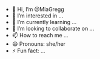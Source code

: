 - 👋 Hi, I’m @MiaGregg
- 👀 I’m interested in ...
- 🌱 I’m currently learning ...
- 💞️ I’m looking to collaborate on ...
- 📫 How to reach me ...
- 😄 Pronouns: she/her
- ⚡ Fun fact: ...

<!---
MiaGregg/MiaGregg is a ✨ special ✨ repository because its `README.md` (this file) appears on your GitHub profile.
You can click the Preview link to take a look at your changes.
--->
